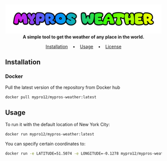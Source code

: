 <p align=center>
  <br>
  <img src="Mypros_Weather.png"/>
  <br>
  <span><b>A simple tool to get the weather of any place in the world.</b></span>
  <br>
</p>

<p align="center">
  <a href="#installation">Installation</a>
  &nbsp;&nbsp;&nbsp;•&nbsp;&nbsp;&nbsp;
  <a href="#usage">Usage</a>
  &nbsp;&nbsp;&nbsp;•&nbsp;&nbsp;&nbsp;
  <a href="https://github.com/JimmyTarson12/Mypros-Weather/blob/main/LICENSE">License</a>
</p>

<a name="installation"></a>
## Installation
### Docker
Pull the latest version of the repository from Docker hub
```bash
docker pull mypro12/mypros-weather:latest
```

<a name="usage"></a>
## Usage
To run it with the default location of New York City:
```bash
docker run mypro12/mypros-weather:latest
```
You can specify certain coordinates to:
```bash
docker run -e LATITUDE=51.5074 -e LONGITUDE=-0.1278 mypro12/mypros-weather:latest # current weather for London
```

